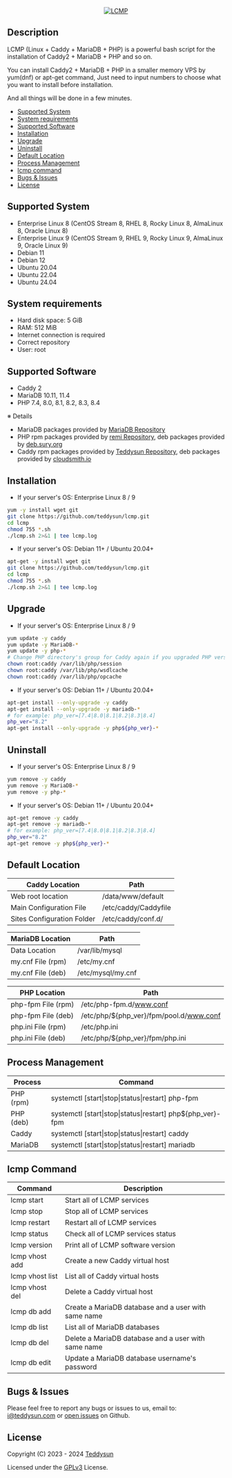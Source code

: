 <div align="center">
    <a href="https://teddysun.com/700.html" target="_blank">
        <img alt="LCMP" src="https://github.com/teddysun/lcmp/raw/master/conf/lcmp.png">
    </a>
</div>

## Description

LCMP (Linux + Caddy + MariaDB + PHP) is a powerful bash script for the installation of Caddy2 + MariaDB + PHP and so on.

You can install Caddy2 + MariaDB + PHP in a smaller memory VPS by yum(dnf) or apt-get command, Just need to input numbers to choose what you want to install before installation.

And all things will be done in a few minutes.

- [Supported System](#supported-system)
- [System requirements](#system-requirements)
- [Supported Software](#supported-software)
- [Installation](#installation)
- [Upgrade](#upgrade)
- [Uninstall](#uninstall)
- [Default Location](#default-location)
- [Process Management](#process-management)
- [lcmp command](#lcmp-command)
- [Bugs & Issues](#bugs--issues)
- [License](#license)

## Supported System

- Enterprise Linux 8 (CentOS Stream 8, RHEL 8, Rocky Linux 8, AlmaLinux 8, Oracle Linux 8)
- Enterprise Linux 9 (CentOS Stream 9, RHEL 9, Rocky Linux 9, AlmaLinux 9, Oracle Linux 9)
- Debian 11
- Debian 12
- Ubuntu 20.04
- Ubuntu 22.04
- Ubuntu 24.04

## System requirements

- Hard disk space: 5 GiB
- RAM: 512 MiB
- Internet connection is required
- Correct repository
- User: root

## Supported Software

- Caddy 2
- MariaDB 10.11, 11.4
- PHP 7.4, 8.0, 8.1, 8.2, 8.3, 8.4

※ Details

- MariaDB packages provided by [MariaDB Repository](https://downloads.mariadb.com/MariaDB/)
- PHP rpm packages provided by [remi Repository](https://rpms.remirepo.net/), deb packages provided by [deb.sury.org](https://deb.sury.org/)
- Caddy rpm packages provided by [Teddysun Repository](https://dl.lamp.sh/linux/), deb packages provided by [cloudsmith.io](https://cloudsmith.io/~caddy/repos/)

## Installation

- If your server's OS: Enterprise Linux 8 / 9
```bash
yum -y install wget git
git clone https://github.com/teddysun/lcmp.git
cd lcmp
chmod 755 *.sh
./lcmp.sh 2>&1 | tee lcmp.log
```

- If your server's OS: Debian 11+ / Ubuntu 20.04+
```bash
apt-get -y install wget git
git clone https://github.com/teddysun/lcmp.git
cd lcmp
chmod 755 *.sh
./lcmp.sh 2>&1 | tee lcmp.log
```

## Upgrade

- If your server's OS: Enterprise Linux 8 / 9
```bash
yum update -y caddy
yum update -y MariaDB-*
yum update -y php-*
# Change PHP directory's group for Caddy again if you upgraded PHP version
chown root:caddy /var/lib/php/session
chown root:caddy /var/lib/php/wsdlcache
chown root:caddy /var/lib/php/opcache
```

- If your server's OS: Debian 11+ / Ubuntu 20.04+
```bash
apt-get install --only-upgrade -y caddy
apt-get install --only-upgrade -y mariadb-*
# for example: php_ver=[7.4|8.0|8.1|8.2|8.3|8.4]
php_ver="8.2"
apt-get install --only-upgrade -y php${php_ver}-*
```

## Uninstall

- If your server's OS: Enterprise Linux 8 / 9
```bash
yum remove -y caddy
yum remove -y MariaDB-*
yum remove -y php-*
```

- If your server's OS: Debian 11+ / Ubuntu 20.04+
```bash
apt-get remove -y caddy
apt-get remove -y mariadb-*
# for example: php_ver=[7.4|8.0|8.1|8.2|8.3|8.4]
php_ver="8.2"
apt-get remove -y php${php_ver}-*
```

## Default Location

| Caddy Location             | Path                                        |
|----------------------------|---------------------------------------------|
| Web root location          | /data/www/default                           |
| Main Configuration File    | /etc/caddy/Caddyfile                        |
| Sites Configuration Folder | /etc/caddy/conf.d/                          |

| MariaDB Location           | Path                                        |
|----------------------------|---------------------------------------------|
| Data Location              | /var/lib/mysql                              |
| my.cnf File (rpm)          | /etc/my.cnf                                 |
| my.cnf File (deb)          | /etc/mysql/my.cnf                           |

| PHP Location               | Path                                        |
|----------------------------|---------------------------------------------|
| php-fpm File (rpm)         | /etc/php-fpm.d/www.conf                     |
| php-fpm File (deb)         | /etc/php/${php_ver}/fpm/pool.d/www.conf     |
| php.ini File (rpm)         | /etc/php.ini                                |
| php.ini File (deb)         | /etc/php/${php_ver}/fpm/php.ini             |

## Process Management

| Process     | Command                                                    |
|-------------|------------------------------------------------------------|
| PHP (rpm)   | systemctl [start\|stop\|status\|restart] php-fpm           |
| PHP (deb)   | systemctl [start\|stop\|status\|restart] php${php_ver}-fpm |
| Caddy       | systemctl [start\|stop\|status\|restart] caddy             |
| MariaDB     | systemctl [start\|stop\|status\|restart] mariadb           |

## lcmp Command

| Command          | Description                                           |
|------------------|-------------------------------------------------------|
| lcmp start       | Start all of LCMP services                            |
| lcmp stop        | Stop all of LCMP services                             |
| lcmp restart     | Restart all of LCMP services                          |
| lcmp status      | Check all of LCMP services status                     |
| lcmp version     | Print all of LCMP software version                    |
| lcmp vhost add   | Create a new Caddy virtual host                       |
| lcmp vhost list  | List all of Caddy virtual hosts                       |
| lcmp vhost del   | Delete a Caddy virtual host                           |
| lcmp db add      | Create a MariaDB database and a user with same name   |
| lcmp db list     | List all of MariaDB databases                         |
| lcmp db del      | Delete a MariaDB database and a user with same name   |
| lcmp db edit     | Update a MariaDB database username's password         |

## Bugs & Issues

Please feel free to report any bugs or issues to us, email to: i@teddysun.com or [open issues](https://github.com/teddysun/lcmp/issues) on Github.


## License

Copyright (C) 2023 - 2024 [Teddysun](https://teddysun.com/)

Licensed under the [GPLv3](LICENSE) License.
